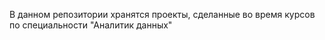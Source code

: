 В данном репозитории хранятся проекты, сделанные во время курсов по специальности "Аналитик данных"

